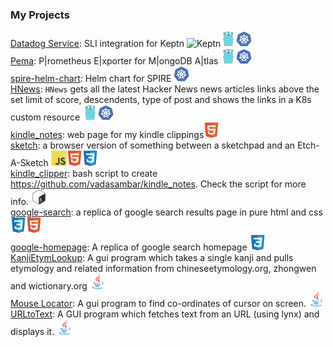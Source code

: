 ### My Projects
[Datadog Service](https://github.com/keptn-sandbox/datadog-service): SLI integration for Keptn <img src="https://raw.githubusercontent.com/keptn/community/main/branding/logos/keptn_icon.svg" alt="Keptn" width="25" height="25"/><img src="https://raw.githubusercontent.com/devicons/devicon/master/icons/go/go-original.svg" alt="Golang" width="25" height="25"/><img src="https://raw.githubusercontent.com/devicons/devicon/master/icons/kubernetes/kubernetes-plain.svg" alt="Kubernetes" width="25" height="25"/>  
[Pema](https://github.com/vadasambar/pema): P|rometheus E|xporter for M|ongoDB A|tlas <img src="https://raw.githubusercontent.com/devicons/devicon/master/icons/go/go-original.svg" alt="Golang" width="25" height="25"/><img src="https://raw.githubusercontent.com/devicons/devicon/master/icons/kubernetes/kubernetes-plain.svg" alt="Kubernetes" width="25" height="25"/>    
[spire-helm-chart](https://github.com/vadasambar/spire-helm-chart): Helm chart for SPIRE <img src="https://raw.githubusercontent.com/devicons/devicon/master/icons/kubernetes/kubernetes-plain.svg" alt="Kubernetes" width="25" height="25"/>  
[HNews](https://github.com/vadasambar/hnews): `HNews` gets all the latest Hacker News news articles links above the set limit of score, descendents, type of post and shows the links in a K8s custom resource  <img src="https://raw.githubusercontent.com/devicons/devicon/master/icons/go/go-original.svg" alt="Golang" width="25" height="25"/><img src="https://raw.githubusercontent.com/devicons/devicon/master/icons/kubernetes/kubernetes-plain.svg" alt="Kubernetes" width="25" height="25"/>    
[kindle_notes](https://github.com/vadasambar/kindle_notes): web page for my kindle clippings<img src="https://raw.githubusercontent.com/devicons/devicon/master/icons/html5/html5-original.svg" alt="HTML5" width="25" height="25"/>    
[sketch](https://github.com/vadasambar/sketch): a browser version of something between a sketchpad and an Etch-A-Sketch <img src="https://raw.githubusercontent.com/devicons/devicon/master/icons/javascript/javascript-original.svg" alt="Javascript" width="25" height="25"/><img src="https://raw.githubusercontent.com/devicons/devicon/master/icons/html5/html5-original.svg" alt="HTML5" width="25" height="25"/><img src="https://raw.githubusercontent.com/devicons/devicon/master/icons/css3/css3-original.svg" alt="CSS3" width="25" height="25"/>    
[kindle_clipper](https://github.com/vadasambar/google-homepage): bash script to create https://github.com/vadasambar/kindle_notes. Check the script for more info. <img src="https://raw.githubusercontent.com/devicons/devicon/master/icons/bash/bash-original.svg" alt="Bash" width="25" height="25"/>  
[google-search](https://github.com/vadasambar/google-search): a replica of google search results page in pure html and css <img src="https://raw.githubusercontent.com/devicons/devicon/master/icons/css3/css3-original.svg" alt="CSS3" width="25" height="25"/><img src="https://raw.githubusercontent.com/devicons/devicon/master/icons/html5/html5-original.svg" alt="HTML5" width="25" height="25"/>   
[google-homepage](https://github.com/vadasambar/google-homepage): A replica of google search homepage <img src="https://raw.githubusercontent.com/devicons/devicon/master/icons/css3/css3-original.svg" alt="CSS3" width="25" height="25"/>  
[KanjiEtymLookup](https://github.com/vadasambar/KanjiEtymLookup): A gui program which takes a single kanji and pulls etymology and related information from chineseetymology.org, zhongwen and wictionary.org <img src="https://raw.githubusercontent.com/devicons/devicon/master/icons/java/java-original.svg" alt="Java" width="25" height="25" />  
[Mouse Locator](https://github.com/vadasambar/Mouse-Locator): A gui program to find co-ordinates of cursor on screen. <img src="https://raw.githubusercontent.com/devicons/devicon/master/icons/java/java-original.svg" alt="Java" width="25" height="25" />  
[URLtoText](https://github.com/vadasambar/URLtoText):  A GUI program which fetches text from an URL (using lynx) and displays it. <img src="https://raw.githubusercontent.com/devicons/devicon/master/icons/java/java-original.svg" alt="Java" width="25" height="25" />
